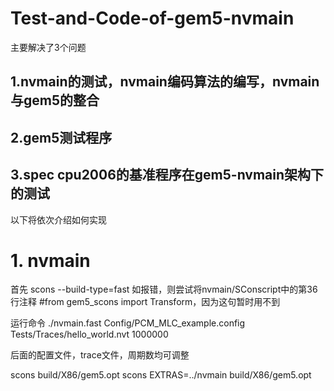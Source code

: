 # Test-and-Code-of-gem5-nvmain
主要解决了3个问题
## 1.nvmain的测试，nvmain编码算法的编写，nvmain与gem5的整合
## 2.gem5测试程序
## 3.spec cpu2006的基准程序在gem5-nvmain架构下的测试
以下将依次介绍如何实现

# 1. nvmain
首先
scons --build-type=fast
如报错，则尝试将nvmain/SConscript中的第36行注释 #from gem5_scons import Transform，因为这句暂时用不到
 
运行命令
./nvmain.fast Config/PCM_MLC_example.config Tests/Traces/hello_world.nvt 1000000

后面的配置文件，trace文件，周期数均可调整 

scons build/X86/gem5.opt
scons EXTRAS=../nvmain build/X86/gem5.opt
